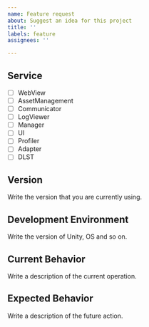 ```yaml
---
name: Feature request
about: Suggest an idea for this project
title: ''
labels: feature
assignees: ''

---
```


<!--
    Thank you for your contribution.

    When it comes to write an issue, please, use the template below.
    To use the template is mandatory for submit new issue and we won't reply the issue that without the template.

    And you can write template's contents in Korean also.

    Before opening a new issue, please search existing issues. 
    https://github.com/nhn/gpm.unity/issues
-->

## Service

* [ ] WebView
* [ ] AssetManagement
* [ ] Communicator
* [ ] LogViewer
* [ ] Manager
* [ ] UI
* [ ] Profiler
* [ ] Adapter
* [ ] DLST

## Version
Write the version that you are currently using.

## Development Environment
Write the version of Unity, OS and so on.

## Current Behavior
Write a description of the current operation.

## Expected Behavior
Write a description of the future action.
